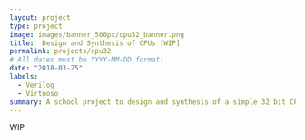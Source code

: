 ```yaml
---
layout: project
type: project
image: images/banner_500px/cpu32_banner.png
title:  Design and Synthesis of CPUs [WIP]
permalink: projects/cpu32
# All dates must be YYYY-MM-DD format!
date: "2018-03-25"
labels:
  - Verilog
  - Virtuoso
summary: A school project to design and synthesis of a simple 32 bit CPU
---
```


WIP